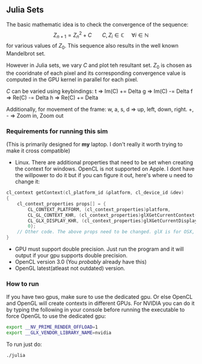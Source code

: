 ## Julia Sets

The basic mathematic idea is to check the convergence of the sequence:
$$Z_{n+1} = Z_n^2 + C\ \ \ \ \ \ \ C, Z_i \in \mathbb{C}\ \ \ \ \  \forall i \in \mathbb{N}$$
for various values of $Z_0$. This sequence also results in the well known Mandelbrot set.

However in Julia sets, we vary $C$ and plot teh resultant set. $Z_0$ is chosen as the cooridnate of each pixel and its corresponding convergence value is computed in the GPU kernel in parallel for each pixel.

$C$ can be varied using keybindings:
t => Im(C) += Delta
g => Im(C) -= Delta
f => Re(C) -= Delta
h => Re(C) += Delta

Additionally, for movement of the frame:
w, a, s, d => up, left, down, right.
\+, \- => Zoom in, Zoom out


### Requirements for running this sim
(This is primarily designed for **my** laptop. I don't really it worth trying to make it cross compatible)
- Linux. There are additional properties that need to be set when creating the context for windows. OpenCL is not supported on Apple.
I dont have the willpower to do it but if you can figure it out, here's where u need to change it:
```cpp
cl_context getContext(cl_platform_id &platform, cl_device_id &dev)
{
    cl_context_properties props[] = {
        CL_CONTEXT_PLATFORM, (cl_context_properties)platform,
        CL_GL_CONTEXT_KHR, (cl_context_properties)glXGetCurrentContext(),
        CL_GLX_DISPLAY_KHR, (cl_context_properties)glXGetCurrentDisplay(),
        0};
    // Other code. The above props need to be changed. glX is for OSX, window has different. Be sure to change the glx header file as well. Top of the file.
}
```
- GPU must support double precision. Just run the program and it will output if your gpu supports double precision.
- OpenCL version 3.0 (You *probably* already have this)
- OpenGL latest(atleast not outdated) version.

### How to run
If you have two gpus, make sure to use the dedicated gpu. Or else OpenCL and OpenGL will create contexts in different GPUs.
For NVIDIA you can do it by typing the following in your console before running the executable to force OpenGL to use the dedicated gpu:
```sh
export __NV_PRIME_RENDER_OFFLOAD=1
export __GLX_VENDOR_LIBRARY_NAME=nvidia
```


To run just do:
```sh
./julia
```
